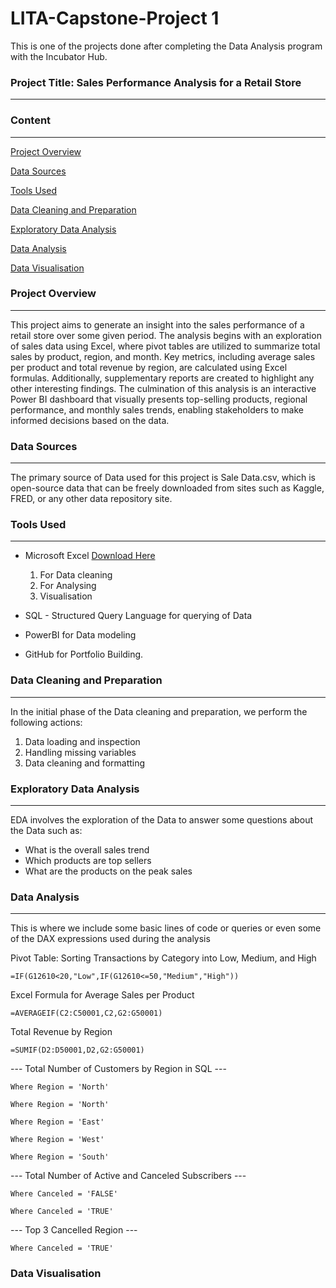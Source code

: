 # LITA-Capstone-Project 1

This is one of the projects done after completing the Data Analysis program with the Incubator Hub.

### Project Title: Sales Performance Analysis for a Retail Store
---
### Content
---
[Project Overview](#project-overview)

[Data Sources](#data-sources)

[Tools Used](#tools-used)

[Data Cleaning and Preparation](#data-cleaning-and-preparation)

[Exploratory Data Analysis](#exploratory-data-analysis)

[Data Analysis](#data-analysis) 

[Data Visualisation](#data-visualisation)


### Project Overview
---
This project aims to generate an insight into the sales performance of a retail store over some given period. The analysis begins with an exploration of sales data using Excel, where pivot tables are utilized to summarize total sales by product, region, and month. Key metrics, including average sales per product and total revenue by region, are calculated using Excel formulas. Additionally, supplementary reports are created to highlight any other interesting findings. The culmination of this analysis is an interactive Power BI dashboard that visually presents top-selling products, regional performance, and monthly sales trends, enabling stakeholders to make informed decisions based on the data.
### Data Sources
---
The primary source of Data used for this project is Sale Data.csv, which is open-source data that can be freely downloaded from sites such as Kaggle, FRED, or any other data repository site.

### Tools Used
---
- Microsoft Excel [Download Here](https://www.microsoft.com)
  1. For Data cleaning
  2. For Analysing
  3. Visualisation

- SQL - Structured Query Language for querying of Data
- PowerBI for Data modeling
- GitHub  for Portfolio Building.

### Data Cleaning and Preparation
---
In the initial phase of the Data cleaning and preparation, we perform the following actions:
1. Data loading and inspection
2. Handling missing variables
3. Data cleaning and formatting

### Exploratory Data Analysis
---
EDA involves the exploration of the Data to answer some questions about the Data such as:
- What is the overall sales trend
- Which products are top sellers
- What are the products on the peak sales

### Data Analysis
---
This is where we include some basic lines of code or queries or even some of the DAX expressions used during the analysis

Pivot Table: Sorting Transactions by Category into Low, Medium, and High

```Pivot Table
=IF(G12610<20,"Low",IF(G12610<=50,"Medium","High"))
```

Excel Formula for Average Sales per Product

```Excel Table
=AVERAGEIF(C2:C50001,C2,G2:G50001)
```

Total Revenue by Region

```Excel Table
=SUMIF(D2:D50001,D2,G2:G50001)
```

--- Total Number of Customers by Region in SQL ---

```Select * from [dbo].[Customers Data]
Where Region = 'North'
```
```Select Count(*) As NorthCustomers from [dbo].[Customers Data]
Where Region = 'North'
```
```Select Count(*) As EastCustomers from [dbo].[Customers Data]
Where Region = 'East'
```
```Select Count(*) As WestCustomers from [dbo].[Customers Data]
Where Region = 'West'
```
```Select Count(*) As SouthCustomers from [dbo].[Customers Data]
Where Region = 'South'
```
--- Total Number of Active and Canceled Subscribers ---

```Select Count(*) As ActiveSubscription from [dbo].[Customers Data]
Where Canceled = 'FALSE'
```

```Select Count(*) As CanceledSubscription from [dbo].[Customers Data]
Where Canceled = 'TRUE'
```
--- Top 3 Cancelled Region ---

```Select top 3 * from [dbo].[Customers Data]
Where Canceled = 'TRUE'
```


### Data Visualisation
